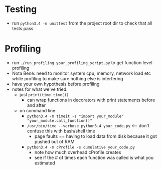 Testing
=======
- run `python3.4 -m unittest` from the project root dir to check that all tests pass


Profiling
=========
- run `./run_profiling your_profiling_script.py` to get function level profiling
- Nota Bene: need to monitor system cpu, memory, network load etc while profiling to make sure nothing else is interfering
- have your own hypothesis before profiling
- notes for what we've tried:
	- just `print(time.time())`
		- can wrap functions in decorators with print statements before and after
	- on command line:
		- `python3.4 -m timeit -s "import your_module" "your_module.call_function()"`
		- `/usr/bin/time --verbose python3.4 your_code.py`   <-- don't confuse this with bash/shell time
			- page faults == having to load data from disk because it got pushed out of RAM
		- `python3.4 -m cProfile -s cumulative your_code.py`
			- note how much overhead cProfile creates
			- see if the # of times each function was called is what you estimated
